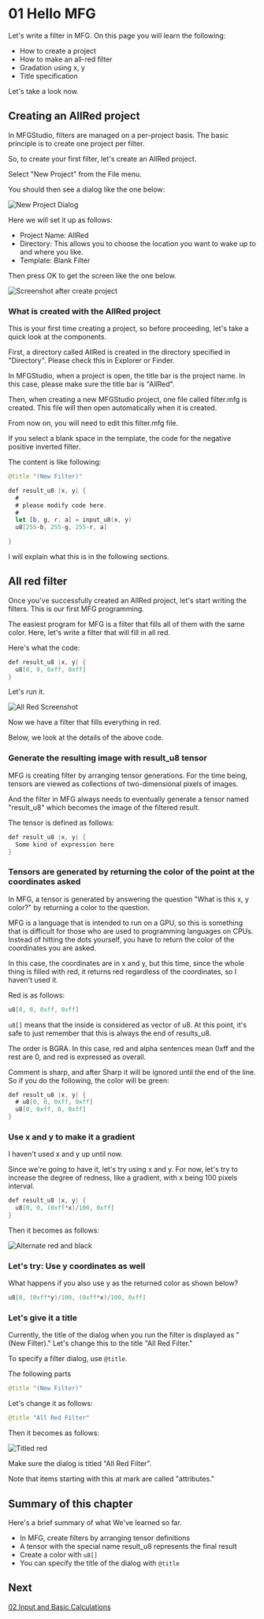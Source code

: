 # 01 Hello MFG

Let's write a filter in MFG.
On this page you will learn the following:

- How to create a project
- How to make an all-red filter
- Gradation using x, y
- Title specification

Let's take a look now.

## Creating an AllRed project

In MFGStudio, filters are managed on a per-project basis.
The basic principle is to create one project per filter.

So, to create your first filter, let's create an AllRed project.

Select "New Project" from the File menu.

You should then see a dialog like the one below:

![New Project Dialog](imgs/new_project_dialog.png)

Here we will set it up as follows:

- Project Name: AllRed
- Directory: This allows you to choose the location you want to wake up to and where you like.
- Template: Blank Filter

Then press OK to get the screen like the one below.

![Screenshot after create project](imgs/after_create_project.png)

### What is created with the AllRed project 

This is your first time creating a project, so before proceeding, let's take a quick look at the components.

First, a directory called AllRed is created in the directory specified in "Directory". Please check this in Explorer or Finder.

In MFGStudio, when a project is open, the title bar is the project name. In this case, please make sure the title bar is "AllRed".

Then, when creating a new MFGStudio project, one file called filter.mfg is created.
This file will then open automatically when it is created.

From now on, you will need to edit this filter.mfg file.

If you select a blank space in the template, the code for the negative positive inverted filter.

The content is like following:

```swift
@title "(New Filter)"

def result_u8 |x, y| {
  #
  # please modify code here.
  #
  let [b, g, r, a] = input_u8(x, y)
  u8[255-b, 255-g, 255-r, a]

}
```

I will explain what this is in the following sections.

## All red filter

Once you've successfully created an AllRed project, let's start writing the filters. This is our first MFG programming.

The easiest program for MFG is a filter that fills all of them with the same color. 
Here, let's write a filter that will fill in all red. 

Here's what the code:

```swift
def result_u8 |x, y| {
  u8[0, 0, 0xff, 0xff]
}
```

Let's run it.

![All Red Screenshot](imgs/all_red_screenshot.png)

Now we have a filter that fills everything in red.

Below, we look at the details of the above code.

### Generate the resulting image with result_u8 tensor 

MFG is creating filter by arranging tensor generations. For the time being, tensors are viewed as collections of two-dimensional pixels of images. 

And the filter in MFG always needs to eventually generate a tensor named "result_u8" which becomes the image of the filtered result.

The tensor is defined as follows:

```swift
def result_u8 |x, y| {
  Some kind of expression here
}
```

### Tensors are generated by returning the color of the point at the coordinates asked

In MFG, a tensor is generated by answering the question "What is this x, y color?" by returning a color to the question.

MFG is a language that is intended to run on a GPU, so this is something that is difficult for those who are used to programming languages ​​on CPUs.
Instead of hitting the dots yourself, you have to return the color of the coordinates you are asked.

In this case, the coordinates are in x and y, but this time, since the whole thing is filled with red, it returns red regardless of the coordinates, so I haven't used it.

Red is as follows:

```swift
u8[0, 0, 0xff, 0xff]
```

`u8[]` means that the inside is considered as vector of u8.
At this point, it's safe to just remember that this is always the end of results_u8.

The order is BGRA. In this case, red and alpha sentences mean 0xff and the rest are 0, and red is expressed as overall. 

Comment is sharp, and after Sharp it will be ignored until the end of the line. So if you do the following, the color will be green:

```swift
def result_u8 |x, y| {
  # u8[0, 0, 0xff, 0xff]
  u8[0, 0xff, 0, 0xff]
}
```

### Use x and y to make it a gradient 

I haven't used x and y up until now. 

Since we're going to have it, let's try using x and y.
For now, let's try to increase the degree of redness, like a gradient, with x being 100 pixels interval.

```swift
def result_u8 |x, y| {
  u8[0, 0, (0xff*x)/100, 0xff]
}
```

Then it becomes as follows: 

![Alternate red and black](imgs/red_black_screenshot.png)

### Let's try: Use y coordinates as well 

What happens if you also use y as the returned color as shown below?

```swift
u8[0, (0xff*y)/100, (0xff*x)/100, 0xff]
```

### Let's give it a title

Currently, the title of the dialog when you run the filter is displayed as "(New Filter)." Let's change this to the title "All Red Filter." 

To specify a filter dialog, use `@title`. 

The following parts

```swift
@title "(New Filter)"
```

Let's change it as follows:


```swift
@title "All Red Filter"
```

Then it becomes as follows: 

![Titled red](imgs/red_with_title_screenshot.png) 

Make sure the dialog is titled "All Red Filter".

Note that items starting with this at mark are called "attributes."

## Summary of this chapter

Here's a brief summary of what We've learned so far.

- In MFG, create filters by arranging tensor definitions
- A tensor with the special name result_u8 represents the final result
- Create a color with `u8[]`
- You can specify the title of the dialog with `@title`

## Next

[02 Input and Basic Calculations](02_Basic.md)